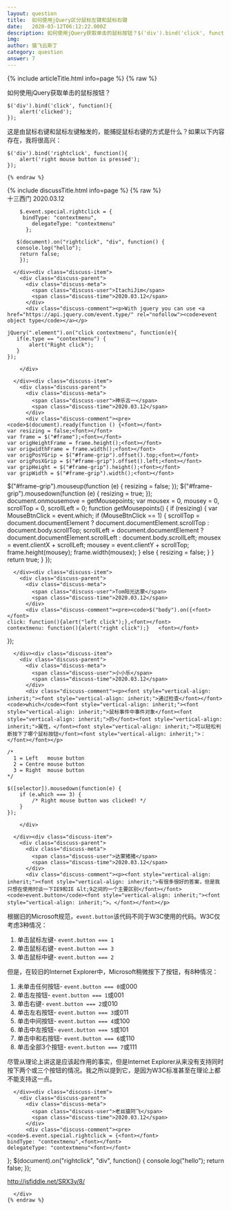 ```yaml
---
layout: question
title:  如何使用jQuery区分鼠标左键和鼠标右键
date:   2020-03-12T06:12:22.000Z
description: 如何使用jQuery获取单击的鼠标按钮？$('div').bind('click', function(){    alert('clicked')...
img: 
author: 猿飞云斯丁
category: question
answer: 7
---
```

<div class="article-root">
  <div class="article">
    {% include articleTitle.html info=page %}
    {% raw %}
    <div class="article-content"><p><font style="vertical-align: inherit;"><font style="vertical-align: inherit;">如何使用jQuery获取单击的鼠标按钮？</font></font></p>

<pre><code>$('div').bind('click', function(){<font></font>
    alert('clicked');<font></font>
});<font></font>
</code></pre>

<p><font style="vertical-align: inherit;"><font style="vertical-align: inherit;">这是由鼠标右键和鼠标左键触发的，能捕捉鼠标右键的方式是什么？</font><font style="vertical-align: inherit;">如果以下内容存在，我将很高兴：</font></font></p>

<pre><code>$('div').bind('rightclick', function(){ <font></font>
    alert('right mouse button is pressed');<font></font>
});<font></font>
</code></pre></div>
    {% endraw %}
  </div>

  <div class="discuss-wrapper">
    {% include discussTitle.html info=page %}
    {% raw %}
    <div class="discuss-item">
        <div class="discuss-parent">
          <div class="discuss-meta">
            <span class="discuss-user">十三西门</span>
            <span class="discuss-time">2020.03.12</span>
          </div>
          <div class="discuss-comment"><pre><code>    $.event.special.rightclick = {<font></font>
     bindType: "contextmenu",<font></font>
        delegateType: "contextmenu"<font></font>
      };<font></font>
<font></font>
   $(document).on("rightclick", "div", function() {<font></font>
   console.log("hello");<font></font>
    return false;<font></font>
    });<font></font>
</code></pre></div>
        </div>
        
      </div><div class="discuss-item">
        <div class="discuss-parent">
          <div class="discuss-meta">
            <span class="discuss-user">ItachiJim</span>
            <span class="discuss-time">2020.03.12</span>
          </div>
          <div class="discuss-comment"><p>With jquery you can use <a href="https://api.jquery.com/event.type/" rel="nofollow"><code>event object type</code></a></p>

<pre><code>jQuery(".element").on("click contextmenu", function(e){<font></font>
   if(e.type == "contextmenu") {<font></font>
       alert("Right click");<font></font>
   }<font></font>
});<font></font>
</code></pre></div>
        </div>
        
      </div><div class="discuss-item">
        <div class="discuss-parent">
          <div class="discuss-meta">
            <span class="discuss-user">神乐古一</span>
            <span class="discuss-time">2020.03.12</span>
          </div>
          <div class="discuss-comment"><pre><code>$(document).ready(function () {<font></font>
    var resizing = false;<font></font>
    var frame = $("#frame");<font></font>
    var origHeightFrame = frame.height();<font></font>
    var origwidthFrame = frame.width();<font></font>
    var origPosYGrip = $("#frame-grip").offset().top;<font></font>
    var origPosXGrip = $("#frame-grip").offset().left;<font></font>
    var gripHeight = $("#frame-grip").height();<font></font>
    var gripWidth = $("#frame-grip").width();<font></font>
<font></font>
    $("#frame-grip").mouseup(function (e) {<font></font>
        resizing = false;<font></font>
    });<font></font>
<font></font>
    $("#frame-grip").mousedown(function (e) {<font></font>
        resizing = true;<font></font>
    });<font></font>
    document.onmousemove = getMousepoints;<font></font>
    var mousex = 0, mousey = 0, scrollTop = 0, scrollLeft = 0;<font></font>
    function getMousepoints() {<font></font>
        if (resizing) {<font></font>
            var MouseBtnClick = event.which;<font></font>
            if (MouseBtnClick == 1) {<font></font>
                scrollTop = document.documentElement ? document.documentElement.scrollTop : document.body.scrollTop;<font></font>
                scrollLeft = document.documentElement ? document.documentElement.scrollLeft : document.body.scrollLeft;<font></font>
                mousex = event.clientX + scrollLeft;<font></font>
                mousey = event.clientY + scrollTop;<font></font>
<font></font>
                frame.height(mousey);<font></font>
                frame.width(mousex);<font></font>
            }<font></font>
            else {<font></font>
                resizing = false;<font></font>
            }<font></font>
        }<font></font>
        return true;<font></font>
<font></font>
    }<font></font>
<font></font>
<font></font>
});<font></font>
</code></pre></div>
        </div>
        
      </div><div class="discuss-item">
        <div class="discuss-parent">
          <div class="discuss-meta">
            <span class="discuss-user">Tom阳光达蒙</span>
            <span class="discuss-time">2020.03.12</span>
          </div>
          <div class="discuss-comment"><pre><code>$("body").on({<font></font>
    click: function(){alert("left click");},<font></font>
    contextmenu: function(){alert("right click");}   <font></font>
});<font></font>
</code></pre></div>
        </div>
        
      </div><div class="discuss-item">
        <div class="discuss-parent">
          <div class="discuss-meta">
            <span class="discuss-user">小小乐</span>
            <span class="discuss-time">2020.03.12</span>
          </div>
          <div class="discuss-comment"><p><font style="vertical-align: inherit;"><font style="vertical-align: inherit;">通过检查</font></font><code>which</code><font style="vertical-align: inherit;"><font style="vertical-align: inherit;">鼠标事件中事件对象</font><font style="vertical-align: inherit;">的</font><font style="vertical-align: inherit;">属性，</font><font style="vertical-align: inherit;">可以轻松判断按下了哪个鼠标按钮</font><font style="vertical-align: inherit;">：</font></font></p>

<pre><code>/*<font></font>
  1 = Left   mouse button<font></font>
  2 = Centre mouse button<font></font>
  3 = Right  mouse button<font></font>
*/<font></font>
<font></font>
$([selector]).mousedown(function(e) {<font></font>
    if (e.which === 3) {<font></font>
        /* Right mouse button was clicked! */<font></font>
    }<font></font>
});<font></font>
</code></pre></div>
        </div>
        
      </div><div class="discuss-item">
        <div class="discuss-parent">
          <div class="discuss-meta">
            <span class="discuss-user">达蒙猪猪</span>
            <span class="discuss-time">2020.03.12</span>
          </div>
          <div class="discuss-comment"><p><font style="vertical-align: inherit;"><font style="vertical-align: inherit;">有很多很好的答案，但是我只想在使用时谈一下IE9和IE &lt;9之间的一个主要区别</font></font><code>event.button</code><font style="vertical-align: inherit;"><font style="vertical-align: inherit;">。</font></font></p>

<p><font style="vertical-align: inherit;"><font style="vertical-align: inherit;">根据旧的Microsoft规范，</font></font><code>event.button</code><font style="vertical-align: inherit;"><font style="vertical-align: inherit;">该代码不同于W3C使用的代码。</font><font style="vertical-align: inherit;">W3C仅考虑3种情况：</font></font></p>

<ol>
<li><font style="vertical-align: inherit;"><font style="vertical-align: inherit;">单击鼠标左键- </font></font><code>event.button === 1</code></li>
<li><font style="vertical-align: inherit;"><font style="vertical-align: inherit;">单击鼠标右键- </font></font><code>event.button === 3</code></li>
<li><font style="vertical-align: inherit;"><font style="vertical-align: inherit;">单击鼠标中键- </font></font><code>event.button === 2</code></li>
</ol>

<p><font style="vertical-align: inherit;"><font style="vertical-align: inherit;">但是，在较旧的Internet Explorer中，Microsoft稍微按下了按钮，有8种情况：</font></font></p>

<ol>
<li><font style="vertical-align: inherit;"><font style="vertical-align: inherit;">未单击任何按钮- </font></font><code>event.button === 0</code><font style="vertical-align: inherit;"><font style="vertical-align: inherit;">或000</font></font></li>
<li><font style="vertical-align: inherit;"><font style="vertical-align: inherit;">单击左按钮- </font></font><code>event.button === 1</code><font style="vertical-align: inherit;"><font style="vertical-align: inherit;">或001</font></font></li>
<li><font style="vertical-align: inherit;"><font style="vertical-align: inherit;">单击右键- </font></font><code>event.button === 2</code><font style="vertical-align: inherit;"><font style="vertical-align: inherit;">或010</font></font></li>
<li><font style="vertical-align: inherit;"><font style="vertical-align: inherit;">单击左右按钮- </font></font><code>event.button === 3</code><font style="vertical-align: inherit;"><font style="vertical-align: inherit;">或011</font></font></li>
<li><font style="vertical-align: inherit;"><font style="vertical-align: inherit;">单击中间按钮- </font></font><code>event.button === 4</code><font style="vertical-align: inherit;"><font style="vertical-align: inherit;">或100</font></font></li>
<li><font style="vertical-align: inherit;"><font style="vertical-align: inherit;">单击中左按钮- </font></font><code>event.button === 5</code><font style="vertical-align: inherit;"><font style="vertical-align: inherit;">或101</font></font></li>
<li><font style="vertical-align: inherit;"><font style="vertical-align: inherit;">单击中和右按钮- </font></font><code>event.button === 6</code><font style="vertical-align: inherit;"><font style="vertical-align: inherit;">或110</font></font></li>
<li><font style="vertical-align: inherit;"><font style="vertical-align: inherit;">单击全部3个按钮- </font></font><code>event.button === 7</code><font style="vertical-align: inherit;"><font style="vertical-align: inherit;">或111</font></font></li>
</ol>

<p><font style="vertical-align: inherit;"><font style="vertical-align: inherit;">尽管从理论上讲这是应该起作用的事实，但是Internet Explorer从来没有支持同时按下两个或三个按钮的情况。</font><font style="vertical-align: inherit;">我之所以提到它，是因为W3C标准甚至在理论上都不能支持这一点。</font></font></p></div>
        </div>
        
      </div><div class="discuss-item">
        <div class="discuss-parent">
          <div class="discuss-meta">
            <span class="discuss-user">老丝猿阿飞</span>
            <span class="discuss-time">2020.03.12</span>
          </div>
          <div class="discuss-comment"><pre><code>$.event.special.rightclick = {<font></font>
    bindType: "contextmenu",<font></font>
    delegateType: "contextmenu"<font></font>
};<font></font>
<font></font>
$(document).on("rightclick", "div", function() {<font></font>
    console.log("hello");<font></font>
    return false;<font></font>
});<font></font>
</code></pre>

<p><a href="http://jsfiddle.net/SRX3y/8/" rel="noreferrer"><font style="vertical-align: inherit;"><font style="vertical-align: inherit;">http://jsfiddle.net/SRX3y/8/</font></font></a></p></div>
        </div>
        
      </div>
    {% endraw %}
  </div>
<div>
